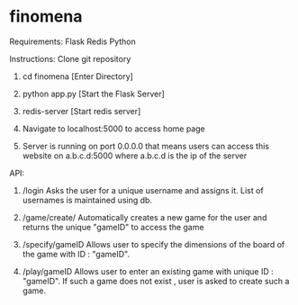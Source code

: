 # finomena

Requirements:
Flask
Redis
Python

Instructions:
Clone git repository

1. cd finomena [Enter Directory]

2. python app.py [Start the Flask Server]

3. redis-server [Start redis server]

4. Navigate to localhost:5000 to access home page

5. Server is running on port 0.0.0.0 that means users can access this website on a.b.c.d:5000 where a.b.c.d is the ip of the server


API:

1. /login
Asks the user for a unique username and assigns it. List of usernames is maintained using db.

2. /game/create/
Automatically creates a new game for the user and returns the unique "gameID" to access the game

3. /specify/gameID
Allows user to specify the dimensions of the board of the game with ID : "gameID".

4. /play/gameID
Allows user to enter an existing game with unique ID : "gameID". If such a game does not exist , user is asked to create such a game. 

